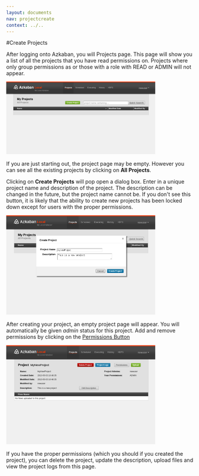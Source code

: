 ```yaml
---
layout: documents
nav: projectcreate
context: ../..
---
```


#Create Projects

After logging onto Azkaban, you will Projects page. This page will show you
a list of all the projects that you have read permissions on. Projects where only group
permissions as or those with a role with READ or ADMIN will not appear.

<img class="shadowimg" title="Empty Project Page" src="./images/emptyprojectpage.png" ALT="Project Page" width="400" />

If you are just starting out, the project page may be empty. However you can see all the
existing projects by clicking on __All Projects__.

Clicking on __Create Projects__ will pop open a dialog box. Enter in a unique project name and description of the project.
The description can be changed in the future, but the project name cannot be. If you don't see this button, it is
likely that the ability to create new projects has been locked down except for users with the proper permissions.

<img class="shadowimg" title="Create project" src="./images/createproject.png" ALT="Create project" width="400" />

After creating your project, an empty project page will appear. You will automatically be given _admin_ status
for this project. Add and remove permissions by clicking on the [Permissions Button](./projectpermissions.html)

<img class="shadowimg" title="New Project" src="./images/newprojectpage.png" ALT="New Project" width="400" />

If you have the proper permissions (which you should if you created the project), you can delete the project, update
the description, upload files and view the project logs from this page.


